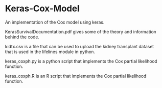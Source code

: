 # Keras-Cox-Model
An implementation of the Cox model using keras.

KerasSurvivalDocumentation.pdf gives some of the theory and information behind the code.

kidtx.csv is a file that can be used to upload the kidney transplant dataset that is used in the lifelines module in python.

keras_coxph.py is a python script that implements the Cox partial likelihood function.

keras_coxph.R is an R script that implements the Cox partial likelihood function.
